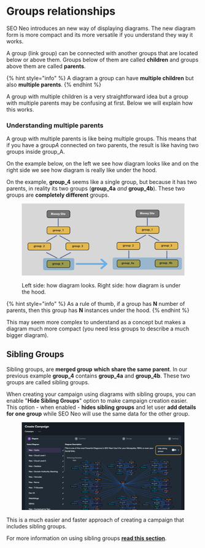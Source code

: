 # Groups relationships

SEO Neo introduces an new way of displaying diagrams. The new diagram form is more compact and its more versatile if you understand they way it works.

A group (link group) can be connected with another groups that are located below or above them. Groups below of them are called **children** and groups above them are called **parents**.

{% hint style="info" %}
A diagram a group can have **multiple children** but also **multiple parents**.
{% endhint %}

A group with multiple children is a very straightforward idea but a group with multiple parents may be confusing at first. Below we will explain how this works.

### Understanding multiple parents

A group with multiple parents is like being multiple groups. This means that if you have a grou&#x70;_&#x41;_ connected on two parents, the result is like having two groups inside group\_A.

On the example below, on the left we see how diagram looks like and on the right side we see how diagram is really like under the hood.

On the example, **group\_4** seems like a single group, but because it has two parents, in reality its two groups (**group\_4a** _and_ **group\_4b**). These two groups are **completely different** groups.

<figure><img src="../../.gitbook/assets/diaram_multiple_parents.jpg" alt=""><figcaption><p>Left side: how diagram looks. Right side: how diagram is under the hood.</p></figcaption></figure>

{% hint style="info" %}
As a rule of thumb, if a group has **N** number of parents, then this group has **N** instances under the hood.
{% endhint %}

This may seem more complex to understand as a concept but makes a diagram much more compact (you need less groups to describe a much bigger diagram).

## Sibling Groups

Sibling groups, are **merged group** **which** **share the same parent**. In our previous example **group\_4** contains **group\_4a** and **group\_4b**. These two groups are called sibling groups.

When creating your campaign using diagrams with sibling groups, you can enable "**Hide Sibling Groups**" option to make campaign creation easier. This option - when enabled - **hides sibling groups** and let user **add details for one group** while SEO Neo will use the same data for the other group.

<figure><img src="../../.gitbook/assets/sibling-groups.png" alt=""><figcaption></figcaption></figure>

This is a much easier and faster approach of creating a campaign that includes sibling groups.

For more information on using sibling groups [**read this section**](../features/sibling-groups.md).

